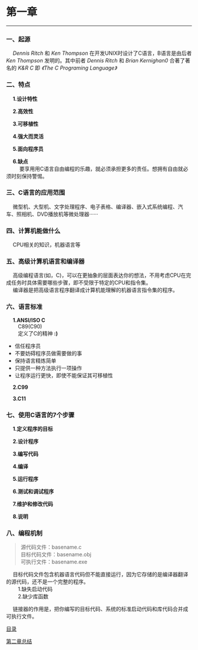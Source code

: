 # 第一章 #
***
### 一、起源 ###
&emsp; *Dennis Ritch* 和 *Ken Thompson* 在开发UNIX时设计了C语言，B语言是由后者 *Ken Thompson* 发明的。其中前者 *Dennis Ritch* 和 *Brian Kernighan0* 合著了著名的 *K&R C* 即 *《The C Programing Language》* 

### 二、特点 ###
&emsp; **1.设计特性**  

&emsp; **2.高效性**  

&emsp; **3.可移植性**
  
&emsp; **4.强大而灵活**
  
&emsp; **5.面向程序员**
  
&emsp; **6.缺点**    
&emsp; &emsp; 要享用用C语言自由编程的乐趣，就必须承担更多的责任。想拥有自由就必须时刻保持警惕。

### 三、C语言的应用范围 ###

&emsp; 微型机、大型机、文字处理程序、电子表格、编译器、嵌入式系统编程、汽车、照相机、DVD播放机等微处理器······

### 四、计算机能做什么 ###

&emsp; CPU相关的知识，机器语言等

### 五、高级计算机语言和编译器 ###

&emsp; 高级编程语言(如，C)，可以在更抽象的层面表达你的想法，不用考虑CPU在完成任务时具体需要哪些步骤，即不受限于特定的CPU和指令集。  
&emsp; 编译器是把高级语言程序翻译成计算机能理解的机器语言指令集的程序。

### 六、语言标准 ###

&emsp; **1.ANSI/ISO C**  
&emsp;&emsp;  C89(C90)  
&emsp;&emsp; 定义了C的精神 **:)**
> 
- 信任程序员
- 不要妨碍程序员做需要做的事
- 保持语言精炼简单
- 只提供一种方法执行一项操作
- 让程序运行更快，即使不能保证其可移植性  

&emsp; **2.C99** 
 
&emsp; **3.C11**

### 七、使用C语言的7个步骤 ###

&emsp; **1.定义程序的目标**  

&emsp; **2.设计程序**  

&emsp; **3.编写代码**  

&emsp; **4.编译**  

&emsp; **5.运行程序**  

&emsp; **6.测试和调试程序**  

&emsp; **7.维护和修改代码**  

&emsp; **8.说明**  

### 八、编程机制 ###

> 源代码文件：basename.c  
> 目标代码文件：basename.obj  
> 可执行文件：basename.exe  

&emsp; 目标代码文件包含机器语言代码但不能直接运行，因为它存储的是编译器翻译的源代码，还不是一个完整的程序。  
&emsp;&emsp; 1.缺失启动代码  
&emsp;&emsp; 2.缺少库函数  

&emsp; 链接器的作用是，把你编写的目标代码、系统的标准启动代码和库代码合并成可执行文件。

[目录](../README.md)

[第二章总结](../chapter2/sum2.md)

  
